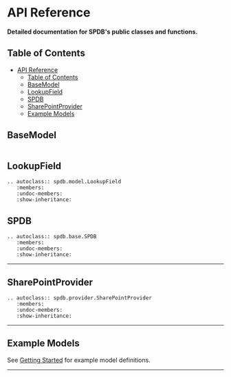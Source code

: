 # API Reference

**Detailed documentation for SPDB's public classes and functions.**

## Table of Contents

- [API Reference](#api-reference)
  - [Table of Contents](#table-of-contents)
  - [BaseModel](#basemodel)
  - [LookupField](#lookupfield)
  - [SPDB](#spdb)
  - [SharePointProvider](#sharepointprovider)
  - [Example Models](#example-models)

## BaseModel

```{autopydantic_model} spdb.model.BaseModel

```

## LookupField

```{eval-rst}
.. autoclass:: spdb.model.LookupField
   :members:
   :undoc-members:
   :show-inheritance:
```

## SPDB

```{eval-rst}
.. autoclass:: spdb.base.SPDB
   :members:
   :undoc-members:
   :show-inheritance:
```

---

## SharePointProvider

```{eval-rst}
.. autoclass:: spdb.provider.SharePointProvider
   :members:
   :undoc-members:
   :show-inheritance:
```

---

## Example Models

See [Getting Started](getting_started.md) for example model definitions.

---
